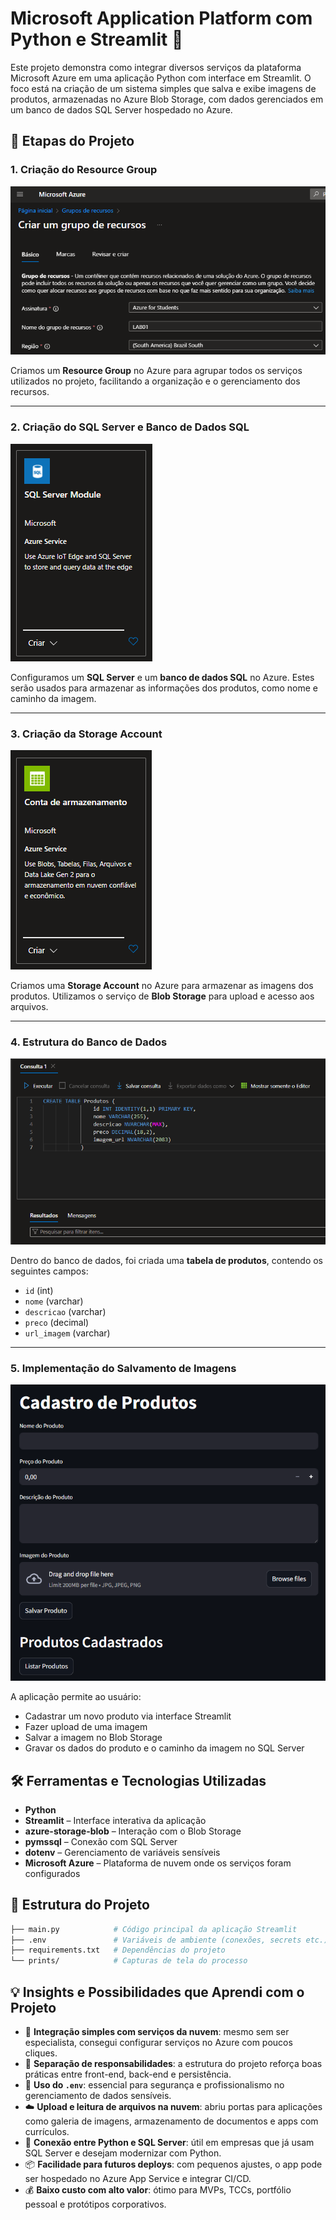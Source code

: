 # Microsoft Application Platform com Python e Streamlit 🚀

Este projeto demonstra como integrar diversos serviços da plataforma Microsoft Azure em uma aplicação Python com interface em Streamlit. O foco está na criação de um sistema simples que salva e exibe imagens de produtos, armazenadas no Azure Blob Storage, com dados gerenciados em um banco de dados SQL Server hospedado no Azure.

## 📌 Etapas do Projeto

### 1. Criação do Resource Group

![Print Resource Group](./prints/resource-group.png)

Criamos um **Resource Group** no Azure para agrupar todos os serviços utilizados no projeto, facilitando a organização e o gerenciamento dos recursos.

---

### 2. Criação do SQL Server e Banco de Dados SQL

![Print Resource Group](./prints/sql-server.png)

Configuramos um **SQL Server** e um **banco de dados SQL** no Azure. Estes serão usados para armazenar as informações dos produtos, como nome e caminho da imagem.

---

### 3. Criação da Storage Account

![Print Storage Account](./prints/storage-account.png)

Criamos uma **Storage Account** no Azure para armazenar as imagens dos produtos. Utilizamos o serviço de **Blob Storage** para upload e acesso aos arquivos.

---

### 4. Estrutura do Banco de Dados

![Print Estrutura do Banco de Dados](./prints/banco-dados.png)

Dentro do banco de dados, foi criada uma **tabela de produtos**, contendo os seguintes campos:
- `id` (int)
- `nome` (varchar)
- `descricao` (varchar)
- `preco` (decimal)
- `url_imagem` (varchar)

---

### 5. Implementação do Salvamento de Imagens

![Print Salvamento de Imagens](./prints/salvamento-imagens.png)

A aplicação permite ao usuário:
- Cadastrar um novo produto via interface Streamlit
- Fazer upload de uma imagem
- Salvar a imagem no Blob Storage
- Gravar os dados do produto e o caminho da imagem no SQL Server

## 🛠️ Ferramentas e Tecnologias Utilizadas

- **Python**
- **Streamlit** – Interface interativa da aplicação
- **azure-storage-blob** – Interação com o Blob Storage
- **pymssql** – Conexão com SQL Server
- **dotenv** – Gerenciamento de variáveis sensíveis
- **Microsoft Azure** – Plataforma de nuvem onde os serviços foram configurados

## 📁 Estrutura do Projeto

```bash
├── main.py            # Código principal da aplicação Streamlit
├── .env               # Variáveis de ambiente (conexões, secrets etc.)
├── requirements.txt   # Dependências do projeto
└── prints/            # Capturas de tela do processo
```

## 💡 Insights e Possibilidades que Aprendi com o Projeto

- 🚀 **Integração simples com serviços da nuvem**: mesmo sem ser especialista, consegui configurar serviços no Azure com poucos cliques.
- 🧠 **Separação de responsabilidades**: a estrutura do projeto reforça boas práticas entre front-end, back-end e persistência.
- 🔐 **Uso do `.env`**: essencial para segurança e profissionalismo no gerenciamento de dados sensíveis.
- ☁️ **Upload e leitura de arquivos na nuvem**: abriu portas para aplicações como galeria de imagens, armazenamento de documentos e apps com currículos.
- 🐍 **Conexão entre Python e SQL Server**: útil em empresas que já usam SQL Server e desejam modernizar com Python.
- 📦 **Facilidade para futuros deploys**: com pequenos ajustes, o app pode ser hospedado no Azure App Service e integrar CI/CD.
- 💰 **Baixo custo com alto valor**: ótimo para MVPs, TCCs, portfólio pessoal e protótipos corporativos.
